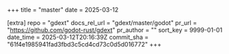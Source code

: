 +++
title = "master"
date = 2025-03-12

[extra]
repo = "gdext"
docs_rel_url = "gdext/master/godot"
pr_url = "https://github.com/godot-rust/gdext"
pr_author = ""
sort_key = 9999-01-01
date_time = 2025-03-12T20:16:39Z
commit_sha = "61f4e1985941fad3fbd3c5cd4cd73c0d5d016772"
+++


